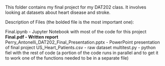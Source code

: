 This folder contains my final project for my DAT202 class. 
It involves looking at datasets about heart disease and stroke.


Description of Files (the bolded file is the most important one):

Final.ipynb - Jupyter Notebook with most of the code for this project  
**Final.pdf - Written report**  
Perry_Antonelli_DAT202_Final_Presentation.pptx - PowerPoint presentation of final project
US_Heart_Patients.csv - raw dataset
multitest.py - python fiel with the rest of code (a portion of the code runs in parallel and to get it to work one of the functions needed to be in a separate file)  
